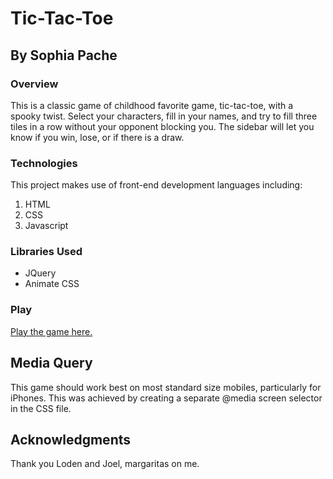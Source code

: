 # Tic-Tac-Toe

## By Sophia Pache

### Overview
This is a classic game of childhood favorite game, tic-tac-toe, with a spooky twist. Select your characters, fill in your names, and try to fill three tiles in a row without your opponent blocking you. The sidebar will let you know if you win, lose, or if there is a draw.

### Technologies
This project makes use of front-end development languages including:
1. HTML
2. CSS
3. Javascript

### Libraries Used
* JQuery
* Animate CSS

### Play
[Play the game here.](https://sophiapache.github.io/project0)

## Media Query
This game should work best on most standard size mobiles, particularly for iPhones. 
This was achieved by creating a separate @media screen selector in the CSS file.

## Acknowledgments
Thank you Loden and Joel, margaritas on me.
